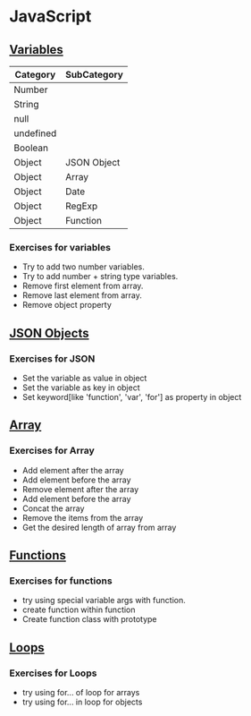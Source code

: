 # JavaScript

## [Variables](https://codesandbox.io/s/lucid-bartik-bn0bu)
|Category| SubCategory|
|------|------|
|Number|
|String|
|null|
|undefined|
|Boolean|
|Object|JSON Object|
|Object|Array|
|Object|Date|
|Object|RegExp|
|Object|Function|

### Exercises for variables
* Try to add two number variables.
* Try to add number + string type variables. 
* Remove first element from array. 
* Remove last element from array. 
* Remove object property

## [JSON Objects](https://codesandbox.io/s/serene-neumann-elpt4)
### Exercises for JSON
* Set the variable as value in object
* Set the variable as key in object
* Set keyword[like 'function', 'var', 'for'] as property in object

## [Array](https://codesandbox.io/s/serene-neumann-elpt4)
### Exercises for Array
* Add element after the array 
* Add element before the array
* Remove element after the array
* Add element before the array
* Concat the array
* Remove the items from the array
* Get the desired length of array from array

## [Functions](https://codesandbox.io/s/hopeful-moore-blupc)
### Exercises for functions
* try using special variable args with function.
* create function within function 
* Create function class with prototype

## [Loops](https://codesandbox.io/s/vigilant-dust-x3wyj)
### Exercises for Loops
* try using for... of loop for arrays
* try using for... in loop for objects
